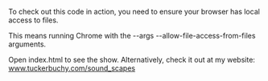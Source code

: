 To check out this code in action, you need to ensure your browser has local access to files. 

This means running Chrome with the --args --allow-file-access-from-files arguments. 

Open index.html to see the show. Alternatively, check it out at my website: www.tuckerbuchy.com/sound_scapes